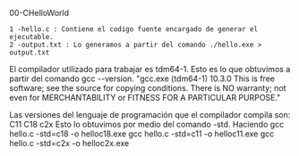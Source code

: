 00-CHelloWorld
 
    1 -hello.c : Contiene el codigo fuente encargado de generar el ejecutable.
    2 -output.txt : Lo generamos a partir del comando ./hello.exe > output.txt

El compilador utilizado para trabajar es tdm64-1. Esto es lo que obtuvimos a partir del comando gcc --version.
    "gcc.exe (tdm64-1) 10.3.0
        This is free software; see the source for copying conditions.  There is NO
        warranty; not even for MERCHANTABILITY or FITNESS FOR A PARTICULAR PURPOSE."

Las versiones del lenguaje de programación que el compilador compila son: 
    C11
    C18
    c2x
Esto lo obtuvimos por medio del comando -std. 
Haciendo 
    gcc hello.c -std=c18 -o helloc18.exe
    gcc hello.c -std=c11 -o helloc11.exe
    gcc hello.c -std=c2x -o helloc2x.exe